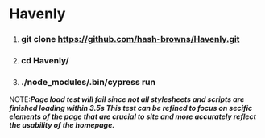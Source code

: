 # Havenly
1. ### git clone https://github.com/hash-browns/Havenly.git
2. ### cd Havenly/
3. ### ./node_modules/.bin/cypress run

NOTE:***Page load test will fail since not all stylesheets and scripts are finished loading within 3.5s  This test can be refined to focus on secific elements of the page that are crucial to site and more accurately reflect the usability of the homepage.*** 
